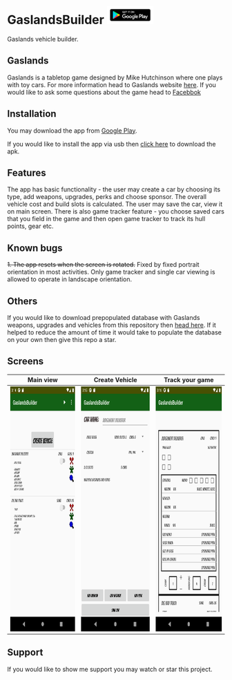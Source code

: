 # GaslandsBuilder   [<img src="0GooglePlay/google-play-badge.png" width="108" height="42">](https://play.google.com/store/apps/details?id=com.bartek.gaslandsbuilder)
Gaslands vehicle builder.

## Gaslands
Gaslands is a tabletop game designed by Mike Hutchinson where one plays with toy cars. For more information head to Gaslands website [here](https://gaslands.com/). If you would like to ask some questions about the game head to [Facebbok](https://www.facebook.com/groups/gaslands)

## Installation
You may download the app from [Google Play](https://play.google.com/store/apps/details?id=com.bartek.gaslandsbuilder).

If you would like to install the app via usb then [click here](https://github.com/BartlomiejF/GaslandsBuilder/blob/master/app/release/current.apk) to download the apk.

## Features
The app has basic functionality - the user may create a car by choosing its type, add weapons, upgrades, perks and choose sponsor. The overall vehicle cost and build slots is calculated. The user may save the car, view it on main screen. There is also game tracker feature - you choose saved cars that you field in the game and then open game tracker to track its hull points, gear etc.

## Known bugs
~~1. The app resets when the screen is rotated.~~ Fixed by fixed portrait orientation in most activities. Only game tracker and single car viewing is allowed to operate in landscape orientation.

## Others
If you would like to download prepopulated database with Gaslands weapons, upgrades and vehicles from this repository then [head here](https://github.com/BartlomiejF/GaslandsBuilder/raw/master/app/src/main/assets/databases/gaslandsWeapons.sqlite3). If it helped to reduce the amount of time it would take to populate the database on your own then give this repo a star.

## Screens
| Main view  | Create Vehicle |  Track your game |
|---|---|---|
|  [<img src="0GooglePlay/images/screenshotsPhone/screenshot_main.png" width="270" height="567" />](0GooglePlay/images/screenshotsPhone/screenshot_main.png) | [<img src="0GooglePlay/images/screenshotsPhone/screenshot_car_creator.png" width="270" height="567" />](0GooglePlay/images/screenshotsPhone/screenshot_car_creator.png)  |  [<img src="0GooglePlay/images/screenshotsPhone/screenshot_game_tracker.png" width="270" height="567" />](0GooglePlay/images/screenshotsPhone/screenshot_game_tracker.png) |

## Support
If you would like to show me support you may watch or star this project.
